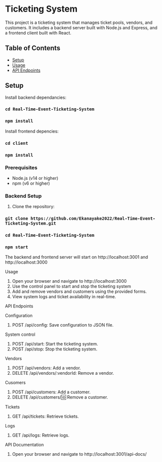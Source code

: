 # Ticketing System

This project is a ticketing system that manages ticket pools, vendors, and customers. It includes a backend server built with Node.js and Express, and a frontend client built with React.

## Table of Contents

- [Setup](#setup)
- [Usage](#usage)
- [API Endpoints](#api-endpoints)

## Setup

Install backend dependancies:

### `cd Real-Time-Event-Ticketing-System`

### `npm install`

Install frontend depencies:

### `cd client`

### `npm install`

### Prerequisites

- Node.js (v14 or higher)
- npm (v6 or higher)

### Backend Setup

1. Clone the repository:

### `git clone https://github.com/Ekanayake2022/Real-Time-Event-Ticketing-System.git`

### `cd Real-Time-Event-Ticketing-System`

### `npm start`

The backend and frontend server will start on http://localhost:3001 and http://localhost:3000

Usage

1. Open your browser and navigate to http://localhost:3000
2. Use the control panel to start and stop the ticketing system
3. Add and remove vendors and customers using the provided forms.
4. View system logs and ticket availability in real-time.

API Endpoints

Configuration

1. POST /api/config: Save configuration to JSON file.

System control

1. POST /api/start: Start the ticketing system.
2. POST /api/stop: Stop the ticketing system.

Vendors

1. POST /api/vendors: Add a vendor.
2. DELETE /api/vendors/:vendorId: Remove a vendor.

Cusomers

1. POST /api/customers: Add a customer.
2. DELETE /api/customers/:id: Remove a customer.

Tickets

1. GET /api/tickets: Retrieve tickets.

Logs

1. GET /api/logs: Retrieve logs.

API Documentation

1. Open your browser and navigate to http://localhost:3001/api-docs/
